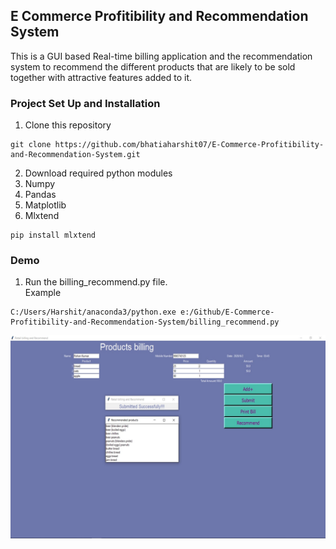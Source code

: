 ## E Commerce Profitibility and Recommendation System
This is a GUI based Real-time billing application and the recommendation system to recommend the different products that are likely to be sold together with attractive features added to it.
### Project Set Up and Installation
1) Clone this repository<br>
```
git clone https://github.com/bhatiaharshit07/E-Commerce-Profitibility-and-Recommendation-System.git
```
2) Download required python modules
  1) Numpy
  2) Pandas
  3) Matplotlib
  4) Mlxtend
  ```
  pip install mlxtend
  ```

### Demo
1) Run the billing_recommend.py file. <br>
Example
```
C:/Users/Harshit/anaconda3/python.exe e:/Github/E-Commerce-Profitibility-and-Recommendation-System/billing_recommend.py
```
![](./images/Billing-app@2x.jpg)
